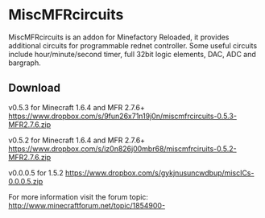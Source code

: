 MiscMFRcircuits
===============

MiscMFRcircuits is an addon for Minefactory Reloaded, it provides additional circuits for programmable rednet controller.
Some useful circuits include hour/minute/second timer, full 32bit logic elements, DAC, ADC and bargraph. 

Download
--------

v0.5.3 for Minecraft 1.6.4 and MFR 2.7.6+ https://www.dropbox.com/s/9fun26x71n19j0n/miscmfrcircuits-0.5.3-MFR2.7.6.zip

v0.5.2 for Minecraft 1.6.4 and MFR 2.7.6+ https://www.dropbox.com/s/iz0n826j00mbr68/miscmfrciruits-0.5.2-MFR2.7.6.zip

v0.0.0.5 for 1.5.2 https://www.dropbox.com/s/gykjnusuncwdbup/miscICs-0.0.0.5.zip

For more information visit the forum topic: http://www.minecraftforum.net/topic/1854900-
